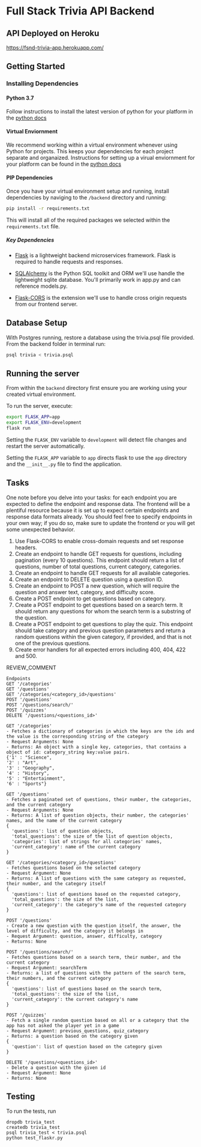 # Full Stack Trivia API Backend

## API Deployed on Heroku

https://fsnd-trivia-app.herokuapp.com/

## Getting Started

### Installing Dependencies

#### Python 3.7

Follow instructions to install the latest version of python for your platform in the [python docs](https://docs.python.org/3/using/unix.html#getting-and-installing-the-latest-version-of-python)

#### Virtual Enviornment

We recommend working within a virtual environment whenever using Python for projects. This keeps your dependencies for each project separate and organaized. Instructions for setting up a virual enviornment for your platform can be found in the [python docs](https://packaging.python.org/guides/installing-using-pip-and-virtual-environments/)

#### PIP Dependencies

Once you have your virtual environment setup and running, install dependencies by naviging to the `/backend` directory and running:

```bash
pip install -r requirements.txt
```

This will install all of the required packages we selected within the `requirements.txt` file.

##### Key Dependencies

- [Flask](http://flask.pocoo.org/)  is a lightweight backend microservices framework. Flask is required to handle requests and responses.

- [SQLAlchemy](https://www.sqlalchemy.org/) is the Python SQL toolkit and ORM we'll use handle the lightweight sqlite database. You'll primarily work in app.py and can reference models.py. 

- [Flask-CORS](https://flask-cors.readthedocs.io/en/latest/#) is the extension we'll use to handle cross origin requests from our frontend server. 

## Database Setup
With Postgres running, restore a database using the trivia.psql file provided. From the backend folder in terminal run:
```bash
psql trivia < trivia.psql
```

## Running the server

From within the `backend` directory first ensure you are working using your created virtual environment.

To run the server, execute:

```bash
export FLASK_APP=app
export FLASK_ENV=development
flask run
```

Setting the `FLASK_ENV` variable to `development` will detect file changes and restart the server automatically.

Setting the `FLASK_APP` variable to `app` directs flask to use the `app` directory and the `__init__.py` file to find the application. 

## Tasks

One note before you delve into your tasks: for each endpoint you are expected to define the endpoint and response data. The frontend will be a plentiful resource because it is set up to expect certain endpoints and response data formats already. You should feel free to specify endpoints in your own way; if you do so, make sure to update the frontend or you will get some unexpected behavior. 

1. Use Flask-CORS to enable cross-domain requests and set response headers. 
2. Create an endpoint to handle GET requests for questions, including pagination (every 10 questions). This endpoint should return a list of questions, number of total questions, current category, categories. 
3. Create an endpoint to handle GET requests for all available categories. 
4. Create an endpoint to DELETE question using a question ID. 
5. Create an endpoint to POST a new question, which will require the question and answer text, category, and difficulty score. 
6. Create a POST endpoint to get questions based on category. 
7. Create a POST endpoint to get questions based on a search term. It should return any questions for whom the search term is a substring of the question. 
8. Create a POST endpoint to get questions to play the quiz. This endpoint should take category and previous question parameters and return a random questions within the given category, if provided, and that is not one of the previous questions. 
9. Create error handlers for all expected errors including 400, 404, 422 and 500. 

REVIEW_COMMENT
```
Endpoints
GET '/categories'
GET '/questions'
GET '/categories/<category_id>/questions'
POST '/questions'
POST '/questions/search/'
POST '/quizzes'
DELETE '/questions/<questions_id>'

GET '/categories'
- Fetches a dictionary of categories in which the keys are the ids and the value is the corresponding string of the category
- Request Arguments: None
- Returns: An object with a single key, categories, that contains a object of id: category_string key:value pairs. 
{'1' : "Science",
'2' : "Art",
'3' : "Geography",
'4' : "History",
'5' : "Entertainment",
'6' : "Sports"}

GET '/questions'
- Fetches a paginated set of questions, their number, the categories, and the current category
- Request Arguments: None
- Returns: A list of question objects, their number, the categories' names, and the name of the current category
{
  'questions': list of question objects,
  'total_questions': the size of the list of question objects,
  'categories': list of strings for all categories' names,
  'current_category': name of the current category
}

GET '/categories/<category_id>/questions'
- Fetches questions based on the selected category
- Request Argument: None
- Returns: A list of questions with the same category as requested, their number, and the category itself
{
  'questions': list of questions based on the requested category,
  'total_questions': the size of the list,
  'current_category': the category's name of the requested category
}

POST '/questions'
- Create a new question with the question itself, the answer, the level of difficulty, and the category it belongs in
- Request Argument: question, answer, difficulty, category
- Returns: None

POST '/questions/search/'
- Fetches questions based on a search term, their number, and the current category
- Request Argument: searchTerm
- Returns: a list of questions with the pattern of the search term, their numbers, and the current category
{
  'questions': list of questions based on the search term,
  'total_questions': the size of the list,
  'current_category': the current category's name
}

POST '/quizzes'
- Fetch a single random question based on all or a category that the app has not asked the player yet in a game
- Request Argument: previous_questions, quiz_category
- Returns: a question based on the category given
{
  'question': list of question based on the category given
}

DELETE '/questions/<questions_id>'
- Delete a question with the given id
- Request Argument: None
- Returns: None

```


## Testing
To run the tests, run
```
dropdb trivia_test
createdb trivia_test
psql trivia_test < trivia.psql
python test_flaskr.py
```
